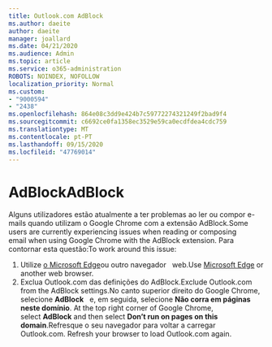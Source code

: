 ```yaml
---
title: Outlook.com AdBlock
ms.author: daeite
author: daeite
manager: joallard
ms.date: 04/21/2020
ms.audience: Admin
ms.topic: article
ms.service: o365-administration
ROBOTS: NOINDEX, NOFOLLOW
localization_priority: Normal
ms.custom:
- "9000594"
- "2438"
ms.openlocfilehash: 864e08c3dd9e424b7c59772274321249f2bad9f4
ms.sourcegitcommit: c6692ce0fa1358ec3529e59ca0ecdfdea4cdc759
ms.translationtype: MT
ms.contentlocale: pt-PT
ms.lasthandoff: 09/15/2020
ms.locfileid: "47769014"
---
```

# <a name="adblock"></a><span data-ttu-id="a4779-102">AdBlock</span><span class="sxs-lookup"><span data-stu-id="a4779-102">AdBlock</span></span>

<span data-ttu-id="a4779-103">Alguns utilizadores estão atualmente a ter problemas ao ler ou compor e-mails quando utilizam o Google Chrome com a extensão AdBlock.</span><span class="sxs-lookup"><span data-stu-id="a4779-103">Some users are currently experiencing issues when reading or composing email when using Google Chrome with the AdBlock extension.</span></span> <span data-ttu-id="a4779-104">Para contornar esta questão:</span><span class="sxs-lookup"><span data-stu-id="a4779-104">To work around this issue:</span></span>

1. <span data-ttu-id="a4779-105">Utilize [o Microsoft Edge](https://www.microsoft.com/windows/microsoft-edge)ou outro navegador   web.</span><span class="sxs-lookup"><span data-stu-id="a4779-105">Use [Microsoft Edge](https://www.microsoft.com/windows/microsoft-edge) or another web browser.</span></span>
1. <span data-ttu-id="a4779-106">Exclua Outlook.com das definições do AdBlock.</span><span class="sxs-lookup"><span data-stu-id="a4779-106">Exclude Outlook.com from the AdBlock settings.</span></span><span data-ttu-id="a4779-107">No canto superior direito do Google Chrome, selecione **AdBlock**   e, em seguida, selecione **Não corra em páginas neste domínio**.</span><span class="sxs-lookup"><span data-stu-id="a4779-107"> At the top right corner of Google Chrome, select **AdBlock** and then select **Don’t run on pages on this domain**.</span></span><span data-ttu-id="a4779-108">Refresque o seu navegador para voltar a carregar Outlook.com.</span><span class="sxs-lookup"><span data-stu-id="a4779-108"> Refresh your browser to load Outlook.com again.</span></span>